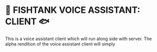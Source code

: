 
# 🐠 FISHTANK VOICE ASSISTANT: CLIENT 🐟

This is a voice assistant client which will run along side with server. 
The alpha rendition of the voice assistant client will simply 







